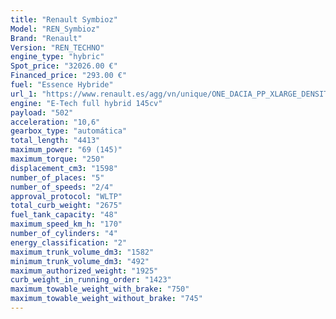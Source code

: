 ```yaml
---
title: "Renault Symbioz"
Model: "REN_Symbioz"
Brand: "Renault"
Version: "REN_TECHNO"
engine_type: "hybric"
Spot_price: "32026.00 €"
Financed_price: "293.00 €"
fuel: "Essence Hybride"
url_1: "https://www.renault.es/agg/vn/unique/ONE_DACIA_PP_XLARGE_DENSITY1/r_brandSite_carPicker_1.png?uri=https%3A%2F%2Fes.co.rplug.renault.com%2Fproduct%2Fmodel%2FAR1%2Fsymbioz%2Fc%2FA-ENS_0MDL2P1SERIELIM2_-TERQH"
engine: "E-Tech full hybrid 145cv"
payload: "502"
acceleration: "10,6"
gearbox_type: "automática"
total_length: "4413"
maximum_power: "69 (145)"
maximum_torque: "250"
displacement_cm3: "1598"
number_of_places: "5"
number_of_speeds: "2/4"
approval_protocol: "WLTP"
total_curb_weight: "2675"
fuel_tank_capacity: "48"
maximum_speed_km_h: "170"
number_of_cylinders: "4"
energy_classification: "2"
maximum_trunk_volume_dm3: "1582"
minimum_trunk_volume_dm3: "492"
maximum_authorized_weight: "1925"
curb_weight_in_running_order: "1423"
maximum_towable_weight_with_brake: "750"
maximum_towable_weight_without_brake: "745"
---
```

